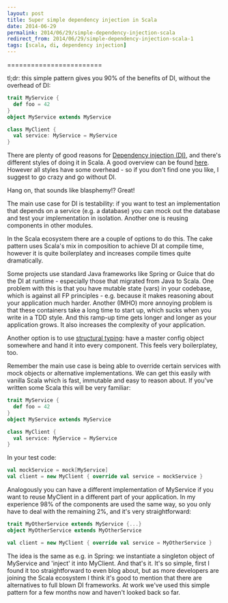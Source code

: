 ```yaml
---
layout: post
title: Super simple dependency injection in Scala
date: 2014-06-29
permalink: 2014/06/29/simple-dependency-injection-scala
redirect_from: 2014/06/29/simple-dependency-injection-scala-1
tags: [scala, di, dependency injection]
---
```


========================

tl;dr: this simple pattern gives you 90% of the benefits of DI, without the overhead of DI:

```scala
trait MyService {
  def foo = 42
}
object MyService extends MyService

class MyClient {
  val service: MyService = MyService
}
```

There are plenty of good reasons for <a href="https://en.wikipedia.org/wiki/Dependency_injection">Dependency injection (DI)</a>, and there's different styles of doing it in Scala. A good overview can be found [here](https://di-in-scala.github.io/). However all styles have some overhead - so if you don't find one you like, I suggest to go crazy and go without DI. 

Hang on, that sounds like blasphemy!? Great!

The main use case for DI is testability: if you want to test an implementation that depends on a service (e.g. a database) you can mock out the database and test your implementation in isolation. Another one is reusing components in other modules. 

In the Scala ecosystem there are a couple of options to do this. The cake pattern uses Scala's mix in composition to achieve DI at compile time, however it is quite boilerplatey and increases compile times quite dramatically. 

Some projects use standard Java frameworks like Spring or Guice that do the DI at runtime - especially those that migrated from Java to Scala. One problem with this is that you have mutable state (vars) in your codebase, which is against all FP principles - e.g. because it makes reasoning about your application much harder. Another (IMHO) more annoying problem is that these containers take a long time to start up, which sucks when you write in a TDD style. And this ramp-up time gets longer and longer as your application grows. It also increases the complexity of your application.

Another option is to use <a href="http://jonasboner.com/2008/10/06/real-world-scala-dependency-injection-di/">structural typing</a>: have a master config object somewhere and hand it into every component. This feels very boilerplatey, too. 

Remember the main use case is being able to override certain services with mock objects or alternative implementations. We can get this easily with vanilla Scala which is fast, immutable and easy to reason about. If you've written some Scala this will be very familiar:

```scala
trait MyService {
  def foo = 42
}
object MyService extends MyService

class MyClient {
  val service: MyService = MyService
}
```

In your test code:

```scala
val mockService = mock[MyService]
val client = new MyClient { override val service = mockService }
```

Analogously you can have a different implementation of MyService if you want to reuse MyClient in a different part of your application. In my experience 98% of the components are used the same way, so you only have to deal with the remaining 2%, and it's very straightforward:

```scala
trait MyOtherService extends MyService {...}
object MyOtherService extends MyOtherService

val client = new MyClient { override val service = MyOtherService }
```

The idea is the same as e.g. in Spring: we instantiate a singleton object of MyService and 'inject' it into MyClient. And that's it. It's so simple, first I found it too straightforward to even blog about, but as more developers are joining the Scala ecosystem I think it's good to mention that there are alternatives to full blown DI frameworks. At work we've used this simple pattern for a few months now and haven't looked back so far. 

